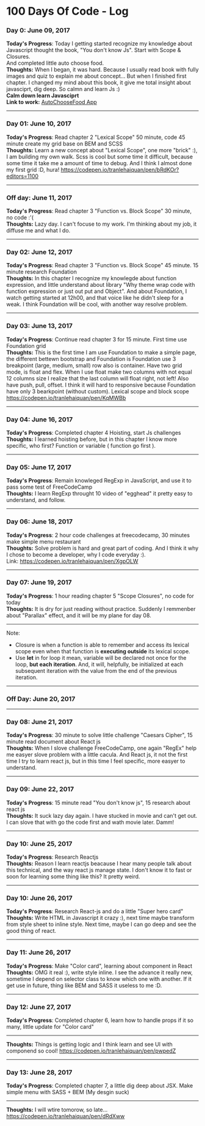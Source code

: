 # 100 Days Of Code - Log

### Day 0: June 09, 2017

**Today's Progress**: Today I getting started recognize my knowledge about Javascript thought the book, "You don't know Js". Start with Scope & Closures.<br>
And completed little auto choose food.  <br>
**Thoughts:** When I began, it was hard. Because I usually read book with fully images and quiz to explain me about concept...
But when I finished first chapter. I changed my mind about this book, it give me total insight about javasciprt, dig deep.
So calmn and learn Js :) <br>
**Calm down learn Javasciprt**<br>
**Link to work:** [AutoChooseFood App](https://codepen.io/tranlehaiquan/pen/KqwEVb)
<hr>

### Day 01: June 10, 2017

**Today's Progress**: Read chapter 2 "Lexical Scope" 50 minute, code 45 minute create my grid base on BEM and SCSS <br>
**Thoughts:** Learn a new concept about "Lexical Scope", one more "brick" :), I am building my own walk. Scss is cool but some time it difficult, because some time it take me a amount of time to debug. And I think I almost done my first grid :D, hura!
https://codepen.io/tranlehaiquan/pen/bRdKOr?editors=1100
<hr>

### Off day: June 11, 2017

**Today's Progress**: Read chapter 3 "Function vs. Block Scope" 30 minute, no code :'( <br>
**Thoughts:** Lazy day. I can't focuse to my work. I'm thinking about my job, it diffuse me and what I do.
<hr>

### Day 02: June 12, 2017

**Today's Progress**: Read chapter 3 "Function vs. Block Scope" 45 minute. 15 minute research Foundation  <br>
**Thoughts:** In this chapter I recognize my knowlegde about function expression, and little understand about
library "Why theme wrap code with function expression or just out put and Object". And about Foundation, I watch getting started at 12h00, and that voice like he didn't sleep for a weak. I think Foundation will be cool, with another way resolve problem.
<hr>

### Day 03: June 13, 2017

**Today's Progress**: Continue read chapter 3 for 15 minute. First time use Foundation grid <br>
**Thoughts:** This is the first time I am use Foundation to make a simple page, the different bettewn bootstrap and Foundation is Foundation use 3 breakpoint (large, medium, small) row also is container.
Have two grid mode, is float and flex. When I use float make two columns with not equal 12 columns size I realize that the last column will float right, not left!
Also have push, pull, offset. I think it will hard to responsive because Foundation have only 3 bearkpoint (without custom).
Lexical scope and block scope
https://codepen.io/tranlehaiquan/pen/KqMWBb
<hr>

### Day 04: June 16, 2017

**Today's Progress**: Completed chapter 4 Hoisting, start Js challenges<br>
**Thoughts:** I learned hoisting before, but in this chapter I know more specific, who first?
Function or variable ( function go first ).
<hr>

### Day 05: June 17, 2017

**Today's Progress**: Remain knowleged RegExp in JavaScript, and use it to pass some test of FreeCodeCamp<br>
**Thoughts:** I learn RegExp throught 10 video of "egghead" it pretty easy to understand, and follow. 
<hr>

### Day 06: June 18, 2017

**Today's Progress**: 2 hour code challenges at freecodecamp, 30 minutes make simple menu restaurant<br>
**Thoughts:** Solve problem is hard and great part of coding. And I think it why I chose to become a developer, why I code everyday :).  
Link: https://codepen.io/tranlehaiquan/pen/XgpOLW 
<hr>

### Day 07: June 19, 2017

**Today's Progress**: 1 hour reading chapter 5 "Scope Closures", no code for today<br>
**Thoughts:** It is dry for just reading without practice. Suddenly I remmenber about "Parallax" effect, and it will be my plane for day 08. <hr>
Note: 
<ul>
	<li>Closure is when a function is able to remember and access its lexical scope even when that function is <b>executing outside</b> its lexical scope.</li>
	<li>Use <b>let</b> in for loop it mean, variable will be declared not once for the loop, <b>but each iteration</b>. And, it will, helpfully, be initialized at each subsequent iteration with the value from the end of the previous iteration.</li>
</ul>
<hr>

### Off Day: June 20, 2017
<hr>

### Day 08: June 21, 2017

**Today's Progress**: 30 minute to solve little challenge "Caesars Cipher", 15 minute read document about React js <br>
**Thoughts:** When I slove challenge FreeCodeCamp, one again "RegEx" help me easyer slove problem with a little cacula.
And React js, it not the first time I try to learn react js, but in this time I feel specific, more easyer to understand.

<hr>

### Day 09: June 22, 2017

**Today's Progress**: 15 minute read "You don't know js", 15 research about react js<br>
**Thoughts:** It suck lazy day again. I have stucked in movie and can't get out. I can slove that with go the code first and wath movie later. Damm!
<hr>

### Day 10: June 25, 2017

**Today's Progress**: Research Reactjs<br>
**Thoughts:** Reason I learn reactjs beacause I hear many people talk about this technical, and the way react js manage state. I don't know it to fast or soon for learning some thing like this? It pretty weird.
<hr>

### Day 10: June 26, 2017

**Today's Progress**: Research React-js and do a little "Super hero card"<br>
**Thoughts:** Write HTML in Javascript it crazy :), next time maybe transform from style sheet to inline style.
Next time, maybe I can go deep and see the good thing of react.
<hr>

### Day 11: June 26, 2017

**Today's Progress**: Make "Color card", learning about component in React<br>
**Thoughts:** OMG it real :), write style inline. I see the advance it really new, sometime I depend on selector class to know which one with another. If it get use in future, thing like BEM and SASS it useless to me :D.
<hr>

### Day 12: June 27, 2017

**Today's Progress**: Completed chapter 6, learn how to handle props if it so many, little update for "Color card" <hr>
**Thoughts:** Things is getting logic and I think learn and see UI with componend so cool!
https://codepen.io/tranlehaiquan/pen/pwpedZ
<hr>

### Day 13: June 28, 2017

**Today's Progress**: Completed chapter 7, a little dig deep about JSX. Make simple menu with SASS + BEM (My desgin suck)<hr>
**Thoughts:** I will wtire tomorow, so late...
https://codepen.io/tranlehaiquan/pen/dRdXww


